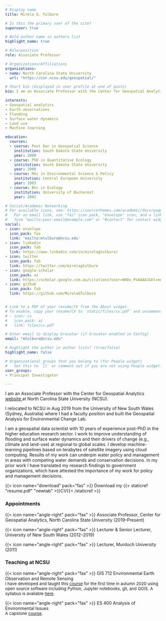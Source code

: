```yaml
---
# Display name
title: Mirela G. Tulbure

# Is this the primary user of the site?
superuser: true

# Bold author name in authors list
highlight_name: true

# Role/position
role: Associate Professor

# Organizations/Affiliations
organizations:
- name: North Carolina State University
  url: "https://cnr.ncsu.edu/geospatial/"

# Short bio (displayed in user profile at end of posts)
bio: I am an Associate Professor with the Center for Geospatial Analytics <a href = "https://cnr.ncsu.edu/geospatial/"> website </a> at North Carolina State University (NCSU). 

interests: 
- Geospatial analytics
- Earth observations
- Flooding
- Surface water dynamics
- Land use
- Machine learning

education:
  courses:
  - course: Post Doc in Geospatial Science
    institution: South Dakota State University
    year: 2009
  - course: PhD in Quantitative Ecology
    institution: South Dakota State University
    year: 2008
  - course: MSc in Environmental Science & Policy
    institution: Central European University
    year: 2003
  - course: BSc in Ecology
    institution: University of Bucharest
    year: 2002

# Social/Academic Networking
# For available icons, see: https://sourcethemes.com/academic/docs/page-builder/#icons
#   For an email link, use "fas" icon pack, "envelope" icon, and a link in the
#   form "mailto:your-email@example.com" or "#contact" for contact widget.
social:
- icon: envelope
  icon_pack: fas
  link: 'mailto:mtulbure@ncsu.edu'
- icon: linkedin
  icon_pack: fab
  link: https://www.linkedin.com/in/mirelagtulbure/
- icon: twitter
  icon_pack: fab
  link: https://twitter.com/mirelagtulbure
- icon: google-scholar
  icon_pack: ai
  link: https://scholar.google.com.au/citations?user=NHDv_PoAAAAJ&hl=en
- icon: github
  icon_pack: fab
  link: https://github.com/MirelaGTulbure


# Link to a PDF of your resume/CV from the About widget.
# To enable, copy your resume/CV to `static/files/cv.pdf` and uncomment the lines below.
# - icon: cv
#   icon_pack: ai
#   link: files/cv.pdf

# Enter email to display Gravatar (if Gravatar enabled in Config)
email: "mtulbure@ncsu.edu"

# Highlight the author in author lists? (true/false)
highlight_name: false

# Organizational groups that you belong to (for People widget)
#   Set this to `[]` or comment out if you are not using People widget.
user_groups:
- Principal Investigator

---
```

I am an Associate Professor with the Center for Geospatial Analytics <a href = "https://cnr.ncsu.edu/geospatial/"> website </a> at North Carolina State University (NCSU). 

I relocated to NCSU in Aug 2019 from the University of New South Wales (Sydney, Australia) where I had a faculty position and built the Geospatial Analysis for Environmental Change Lab. 

I am a geospatial data scientist with 10 years of experience post-PhD in the higher education
research sector. I work to improve understanding of flooding and surface water dynamics
and their drivers of change (e.g., climate and land-use) at regional to global scales. I develop
machine-learning pipelines based on terabytes of satellite imagery using cloud computing.
Results of my work can underpin water policy and management in areas with competing water demands and conservation decisions.  In my prior work I have translated my research findings to government organizations, which have attested the importance of my work for policy and management decisions.

{{< icon name="download" pack="fas" >}} Download my {{< staticref "resume.pdf" "newtab" >}}CV{{< /staticref >}}

### Appointments
{{< icon name="angle-right" pack="fas" >}} Associate Professor, Center for Geospatial Analytics, North Carolina State University (2019–Present)  

{{< icon name="angle-right" pack="fas" >}} Lecturer & Senior Lecturer, University of New South Wales (2012–2019)  

{{< icon name="angle-right" pack="fas" >}} Lecturer, Murdoch University (2011)


### Teaching at NCSU
{{< icon name="angle-right" pack="fas" >}} GIS 712 Environmental Earth Observation and Remote Sensing    
<span style="font-size:0.95em;">I have developed and taught this <a href = "https://www.coursicle.com/ncsu/courses/GIS/712/">course</a> for the first time in autumn 2020 using open source software including Python, Jupyter notebooks, git, and QGIS. A syllabus is available <a href= "https://drive.google.com/file/d/1ScJwfLYje7hvt1zpmTtuS8GzQk0GnvqR/view">here</a>. </span>  

{{< icon name="angle-right" pack="fas" >}} ES 400 Analysis of Environmental Issues    
<span style="font-size:0.95em;">A capstone <a href = "https://www.coursicle.com/ncsu/courses/ES/400/">course</a>. </span>  
